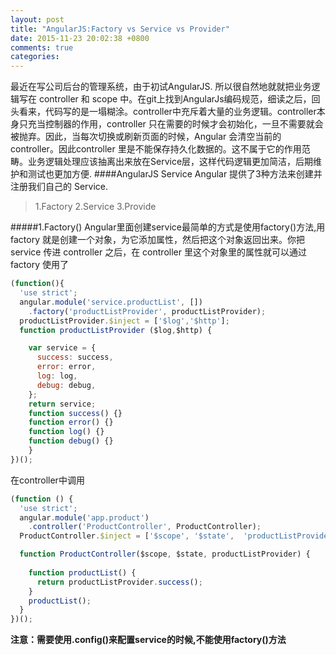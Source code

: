```yaml
---
layout: post
title: "AngularJS:Factory vs Service vs Provider"
date: 2015-11-23 20:02:38 +0800
comments: true
categories: 
---
```


最近在写公司后台的管理系统，由于初试AngularJS. 所以很自然地就就把业务逻辑写在 controller 和 scope 中。在git上找到AngularJs编码规范，细读之后，回头看来，代码写的是一塌糊涂。controller中充斥着大量的业务逻辑。controller本身只充当控制器的作用，controller 只在需要的时候才会初始化，一旦不需要就会被抛弃。因此，当每次切换或刷新页面的时候，Angular 会清空当前的 controller。因此controller 里是不能保存持久化数据的。这不属于它的作用范畴。业务逻辑处理应该抽离出来放在Service层，这样代码逻辑更加简洁，后期维护和测试也更加方便.
####AngularJS Service
Angular 提供了3种方法来创建并注册我们自己的 Service.

 > 1.Factory
> 2.Service
> 3.Provide


#####1.Factory()
Angular里面创建service最简单的方式是使用factory()方法,用 factory 就是创建一个对象，为它添加属性，然后把这个对象返回出来。你把 service 传进 controller 之后，在 controller 里这个对象里的属性就可以通过 factory 使用了

```javascript
(function(){
  'use strict';
  angular.module('service.productList', [])
    .factory('productListProvider', productListProvider);
  productListProvider.$inject = ['$log','$http'];
  function productListProvider ($log,$http) {

    var service = {
      success: success,
      error: error,
      log: log,
      debug: debug,
    };
    return service;
    function success() {}
    function error() {}
    function log() {}
    function debug() {}
    }
})();
```       
在controller中调用
```javascript
(function () {
  'use strict';
  angular.module('app.product')
    .controller('ProductController', ProductController);
  ProductController.$inject = ['$scope', '$state',  'productListProvider'];

  function ProductController($scope, $state, productListProvider) {
  
    function productList() {
      return productListProvider.success();
    }
    productList();
  }
})();
```
**注意：需要使用.config()来配置service的时候,不能使用factory()方法**

